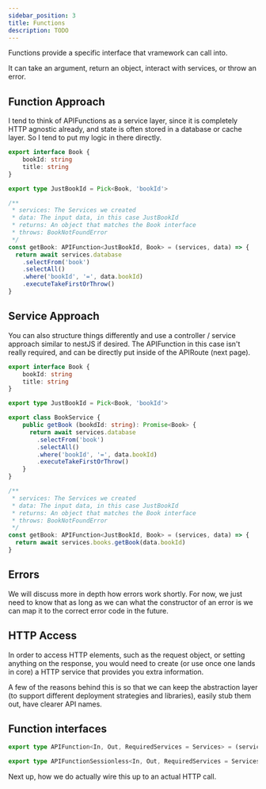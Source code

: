```yaml
---
sidebar_position: 3
title: Functions
description: TODO
---
```


Functions provide a specific interface that vramework can call into.

It can take an argument, return an object, interact with services, or throw an error.

## Function Approach

I tend to think of APIFunctions as a service layer, since it is completely HTTP agnostic already, and state is often stored in a database or cache layer. So I tend to put my logic in there directly.

```typescript
export interface Book {
    bookId: string
    title: string
}

export type JustBookId = Pick<Book, 'bookId'>

/**
 * services: The Services we created
 * data: The input data, in this case JustBookId
 * returns: An object that matches the Book interface
 * throws: BookNotFoundError
 */
const getBook: APIFunction<JustBookId, Book> = (services, data) => {
  return await services.database
    .selectFrom('book')
    .selectAll()
    .where('bookId', '=', data.bookId)
    .executeTakeFirstOrThrow()
}
```

## Service Approach

You can also structure things differently and use a controller / service approach similar to nestJS if desired. The APIFunction in this case isn't really required, and can be directly put inside of the APIRoute (next page).

```typescript
export interface Book {
    bookId: string
    title: string
}

export type JustBookId = Pick<Book, 'bookId'>

export class BookService {
    public getBook (bookdId: string): Promise<Book> {
      return await services.database
        .selectFrom('book')
        .selectAll()
        .where('bookId', '=', data.bookId)
        .executeTakeFirstOrThrow()
    }
}

/**
 * services: The Services we created
 * data: The input data, in this case JustBookId
 * returns: An object that matches the Book interface
 * throws: BookNotFoundError
 */
const getBook: APIFunction<JustBookId, Book> = (services, data) => {
  return await services.books.getBook(data.bookId)
}
```

## Errors

We will discuss more in depth how errors work shortly. For now, we just need to know that as long as we can what the constructor of an error is we can map it to the correct error code in the future.

## HTTP Access

In order to access HTTP elements, such as the request object, or setting anything on the response, you would need to create (or use once one lands in core) a HTTP service that provides you extra information.

A few of the reasons behind this is so that we can keep the abstraction layer (to support different deployment strategies and libraries), easily stub them out, have clearer API names.

## Function interfaces

```typescript
export type APIFunction<In, Out, RequiredServices = Services> = (services: RequiredServices, data: In, session: UserSession) => Promise<Out>

export type APIFunctionSessionless<In, Out, RequiredServices = Services> = (services: RequiredServices, data: In, session?: UserSession | undefined) => Promise<Out>
```

Next up, how we do actually wire this up to an actual HTTP call.
